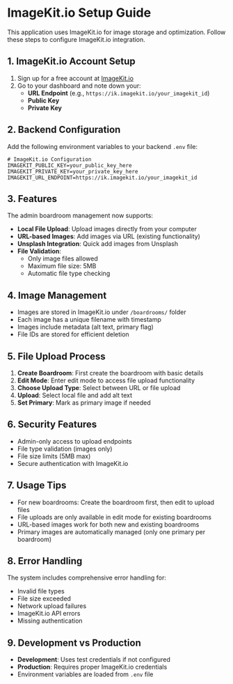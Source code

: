 # ImageKit.io Setup Guide

This application uses ImageKit.io for image storage and optimization. Follow these steps to configure ImageKit.io integration.

## 1. ImageKit.io Account Setup

1. Sign up for a free account at [ImageKit.io](https://imagekit.io/)
2. Go to your dashboard and note down your:
   - **URL Endpoint** (e.g., `https://ik.imagekit.io/your_imagekit_id`)
   - **Public Key**
   - **Private Key**

## 2. Backend Configuration

Add the following environment variables to your backend `.env` file:

```env
# ImageKit.io Configuration
IMAGEKIT_PUBLIC_KEY=your_public_key_here
IMAGEKIT_PRIVATE_KEY=your_private_key_here
IMAGEKIT_URL_ENDPOINT=https://ik.imagekit.io/your_imagekit_id
```

## 3. Features

The admin boardroom management now supports:

- **Local File Upload**: Upload images directly from your computer
- **URL-based Images**: Add images via URL (existing functionality)
- **Unsplash Integration**: Quick add images from Unsplash
- **File Validation**: 
  - Only image files allowed
  - Maximum file size: 5MB
  - Automatic file type checking

## 4. Image Management

- Images are stored in ImageKit.io under `/boardrooms/` folder
- Each image has a unique filename with timestamp
- Images include metadata (alt text, primary flag)
- File IDs are stored for efficient deletion

## 5. File Upload Process

1. **Create Boardroom**: First create the boardroom with basic details
2. **Edit Mode**: Enter edit mode to access file upload functionality
3. **Choose Upload Type**: Select between URL or file upload
4. **Upload**: Select local file and add alt text
5. **Set Primary**: Mark as primary image if needed

## 6. Security Features

- Admin-only access to upload endpoints
- File type validation (images only)
- File size limits (5MB max)
- Secure authentication with ImageKit.io

## 7. Usage Tips

- For new boardrooms: Create the boardroom first, then edit to upload files
- File uploads are only available in edit mode for existing boardrooms
- URL-based images work for both new and existing boardrooms
- Primary images are automatically managed (only one primary per boardroom)

## 8. Error Handling

The system includes comprehensive error handling for:
- Invalid file types
- File size exceeded
- Network upload failures
- ImageKit.io API errors
- Missing authentication

## 9. Development vs Production

- **Development**: Uses test credentials if not configured
- **Production**: Requires proper ImageKit.io credentials
- Environment variables are loaded from `.env` file